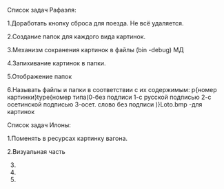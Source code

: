 Список задач Рафаэля:

1.Доработать кнопку сброса для поезда. Не всё удаляется.

2.Создание папок для каждого вида картинок.

3.Механизм сохранения картинок в файлы (bin -debug) МД

4.Запихивание картинок в папки.

5.Отображение папок 

6.Называть файлы и папки в соответствии с их содержимым:
p{номер картинки}type{номер типа(0-без подписи 1-с русской подписью 2-с осетинской подписью 3-осет. слово без подписи )}Loto.bmp -для картинок


Список задач Илоны:

1.Поменять в ресурсах картинку вагона.

2.Визуальная часть

3.

4.

5.
